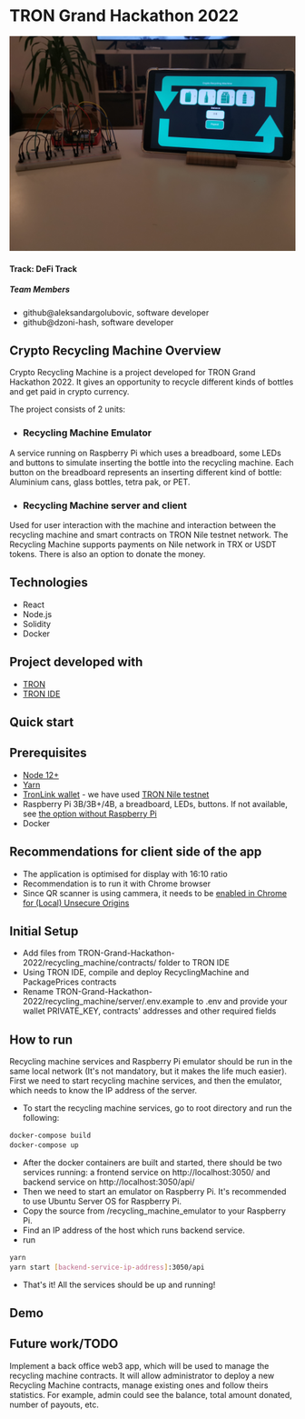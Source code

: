 # TRON Grand Hackathon 2022

<div align="center">
    <img src = "IMG_20211127_182429.jpg" width = "800px"/>
</div>

#### Track: DeFi Track

##### Team Members
- github@aleksandargolubovic, software developer
- github@dzoni-hash, software developer

## Crypto Recycling Machine Overview
Crypto Recycling Machine is a project developed for TRON Grand Hackathon 2022. It gives an opportunity to recycle different kinds of bottles and get paid in crypto currency.

The project consists of 2 units:
* ### Recycling Machine Emulator

A service running on Raspberry Pi which uses a breadboard, some LEDs and buttons to simulate inserting the bottle into the recycling machine. Each button on the breadboard represents an inserting different kind of bottle: Aluminium cans, glass bottles, tetra pak, or PET.

* ### Recycling Machine server and client

Used for user interaction with the machine and interaction between the recycling machine and smart contracts on TRON Nile testnet network. The Recycling Machine supports payments on Nile network in TRX or USDT tokens. There is also an option to donate the money.

## Technologies
* React
* Node.js
* Solidity
* Docker

## Project developed with
* [TRON](https://developers.tron.network/)
* [TRON IDE](https://www.tronide.io/)


## Quick start

## Prerequisites
* [Node 12+](https://nodejs.org/en/download/)
* [Yarn](https://classic.yarnpkg.com/en/docs/install/)
* [TronLink wallet](https://www.tronlink.org/) - we have used [TRON Nile testnet](https://nile.tronscan.org/#/)
* Raspberry Pi 3B/3B+/4B, a breadboard, LEDs, buttons. If not available, see [the option without Raspberry Pi](https://github.com/dzoni-hash/TRON-Grand-Hackathon-2022/tree/main/recycling_machine_emulator#option-without-a-raspberry-pi)
* Docker

## Recommendations for client side of the app

- The application is optimised for display with 16:10 ratio
- Recommendation is to run it with Chrome browser
- Since QR scanner is using cammera, it needs to be [enabled in Chrome for (Local) Unsecure Origins](https://medium.com/@Carmichaelize/enabling-the-microphone-camera-in-chrome-for-local-unsecure-origins-9c90c3149339)

## Initial Setup

- Add files from TRON-Grand-Hackathon-2022/recycling_machine/contracts/ folder to TRON IDE
- Using TRON IDE, compile and deploy RecyclingMachine and PackagePrices contracts
- Rename TRON-Grand-Hackathon-2022/recycling_machine/server/.env.example to .env and provide your wallet PRIVATE_KEY, contracts' addresses and other required fields


## How to run

Recycling machine services and Raspberry Pi emulator should be run in the same local network (It's not mandatory, but it makes the life much easier).
First we need to start recycling machine services, and then the emulator, which needs to know the IP address of the server.

- To start the recycling machine services, go to root directory and run the following:
```bash
docker-compose build
docker-compose up
```
- After the docker containers are built and started, there should be two services running: a frontend service on http://localhost:3050/ and backend service on http://localhost:3050/api/
- Then we need to start an emulator on Raspberry Pi. It's recommended to use Ubuntu Server OS for Raspberry Pi.
- Copy the source from /recycling_machine_emulator to your Raspberry Pi.
- Find an IP address of the host which runs backend service.
- run
```bash
yarn
yarn start [backend-service-ip-address]:3050/api
```
- That's it! All the services should be up and running!

## Demo

## Future work/TODO
Implement a back office web3 app, which will be used to manage the recycling machine contracts. It will allow administrator to deploy a new Recycling Machine contracts, manage existing ones and follow theirs statistics. For example, admin could see the balance, total amount donated, number of payouts, etc.
